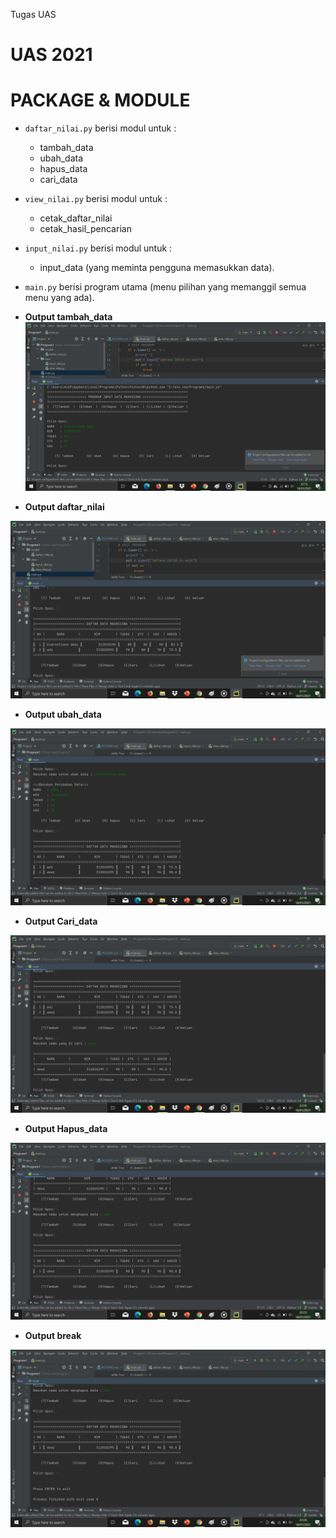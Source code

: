 
Tugas UAS

# UAS 2021
# PACKAGE & MODULE

* ``daftar_nilai.py`` berisi modul untuk  :
    * tambah_data
    * ubah_data
    * hapus_data
    * cari_data 
* ``view_nilai.py`` berisi modul untuk : 
    * cetak_daftar_nilai 
    * cetak_hasil_pencarian
* ``input_nilai.py`` berisi modul untuk :
    * input_data (yang meminta pengguna memasukkan data).
* ``main.py`` berisi program utama (menu pilihan yang memanggil semua menu yang ada).
* **Output tambah_data**
![tambah,data.png](gambar/tambah,data.png)

* **Output daftar_nilai**

![daftar,nilai.png](gambar/daftar,nilai.png)

* **Output ubah_data**

![ubah,data.png](gambar/ubah,data.png)

* **Output Cari_data**

![cari,data.png](gambar/cari,data.png)

* **Output Hapus_data**

![hapus,data](gambar/hapus,data.png)

* **Output break**

![selesai.png](gambar/selesai.png)